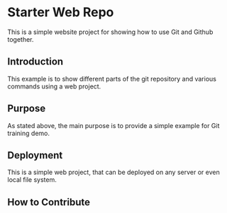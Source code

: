 # Starter Web Repo

This is a simple website project for showing how to use Git and Github together.

## Introduction

This example is to show different parts of the git repository and various commands using a web project.

## Purpose

As stated above, the main purpose is to provide a simple example for Git training demo.

## Deployment

This is a simple web project, that can be deployed on any server or even local file system.

## How to Contribute



